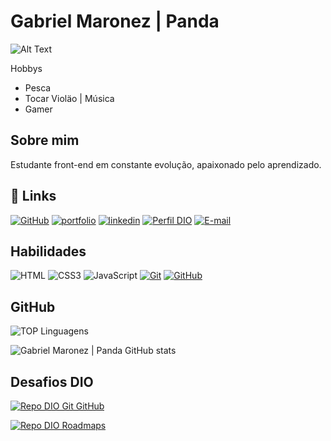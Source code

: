 
# Gabriel Maronez | Panda

![Alt Text](https://media0.giphy.com/media/U9Fp3ZNzHmOZi/giphy.gif?cid=ecf05e47hp3x2hcv5v3vxkpo25ln2yqyzonnp6kmywdkz56f&ep=v1_gifs_search&rid=giphy.gif&ct=g)

Hobbys 

- Pesca
- Tocar Violäo | Música
- Gamer




##  Sobre mim
Estudante front-end em constante evolução, apaixonado pelo aprendizado.


## 🔗 Links
[![GitHub](https://img.shields.io/badge/GitHub-000?style=for-the-badge&logo=GitHub&logoColor=0E76A8)](https://github.com/GabrielMaronez)
[![portfolio](https://img.shields.io/badge/my_portfolio-000?style=for-the-badge&logo=ko-fi&logoColor=white)](https://github.com/GabrielMaronez?tab=repositories)
[![linkedin](https://img.shields.io/badge/linkedin-0A66C2?style=for-the-badge&logo=linkedin&logoColor=white)](https://www.linkedin.com/)
[![Perfil DIO](https://img.shields.io/badge/-Meu%20Perfil%20na%20DIO-30A3DC?style=for-the-badge)](https://www.dio.me/users/gabrielmaronez)
[![E-mail](https://img.shields.io/badge/-Email-000?style=for-the-badge&logo=microsoft-outlook&logoColor=E94D5F)](mailto:gabrielmaronez@outlook.com)





          



##  Habilidades

![HTML](https://img.shields.io/badge/HTML-000?style=for-the-badge&logo=html5&logoColor=30A3DC)
![CSS3](https://img.shields.io/badge/CSS3-000?style=for-the-badge&logo=css3&logoColor=E94D5F)
![JavaScript](https://img.shields.io/badge/JavaScript-000?style=for-the-badge&logo=javascript&logoColor=F0DB4F)
[![Git](https://img.shields.io/badge/Git-000?style=for-the-badge&logo=git&logoColor=E94D5F)](https://git-scm.com/doc)
[![GitHub](https://img.shields.io/badge/GitHub-000?style=for-the-badge&logo=github&logoColor=30A3DC)](https://docs.github.com/)





## GitHub

![TOP Linguagens](https://github-readme-stats.vercel.app/api/top-langs/?username=GabrielMaronez&layout=compact&theme=dracula)

![Gabriel Maronez | Panda GitHub stats](https://github-readme-stats.vercel.app/api?username=GabrielMaronez&show_icons=true&theme=radical)




## Desafios DIO

[![Repo DIO Git GitHub](https://github-readme-stats.vercel.app/api/pin/?username=elidianaandrade&repo=dio-lab-open-source&bg_color=000&border_color=30A3DC&show_icons=true&icon_color=30A3DC&title_color=E94D5F&text_color=FFF)](https://github.com/elidianaandrade/dio-lab-open-source)

[![Repo DIO Roadmaps](https://github-readme-stats.vercel.app/api/pin/?username=digitalinnovationone&repo=roadmaps&bg_color=000&border_color=30A3DC&show_icons=true&icon_color=30A3DC&title_color=E94D5F&text_color=FFF)](https://github.com/digitalinnovationone/roadmaps)